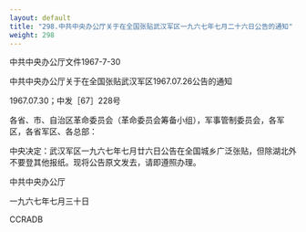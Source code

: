 ```yaml
---
layout: default
title: "298.中共中央办公厅关于在全国张贴武汉军区一九六七年七月二十六日公告的通知"
weight: 298
---
```


中共中央办公厅文件1967-7-30

中共中央办公厅关于在全国张贴武汉军区1967.07.26公告的通知

1967.07.30；中发［67］228号

各省、市、自治区革命委员会（革命委员会筹备小组），军事管制委员会，各军区，各省军区、各总部：

中央决定：武汉军区一九六七年七月廿六日公告在全国城乡广泛张贴，但除湖北外不要登其他报纸。现将公告原文发去，请即遵照办理。

中共中央办公厅

一九六七年七月三十日

CCRADB

